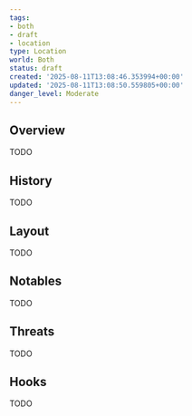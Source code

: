 ```yaml
---
tags:
- both
- draft
- location
type: Location
world: Both
status: draft
created: '2025-08-11T13:08:46.353994+00:00'
updated: '2025-08-11T13:08:50.559805+00:00'
danger_level: Moderate
---
```



## Overview

TODO
## History

TODO
## Layout

TODO
## Notables

TODO
## Threats

TODO
## Hooks

TODO
